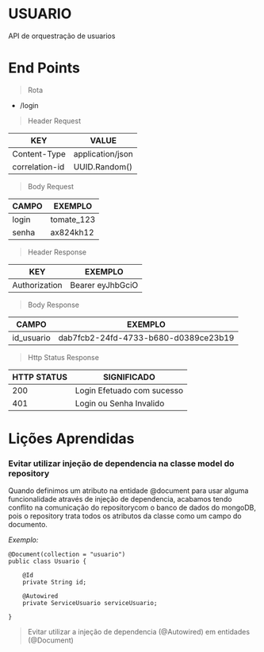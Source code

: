 # USUARIO
API de orquestração de usuarios

# End Points
> Rota

- /login

> Header Request

| KEY            | VALUE            |
|----------------|------------------|
| Content-Type   | application/json |
| correlation-id | UUID.Random()    |

> Body Request

| CAMPO          | EXEMPLO          |
|----------------|------------------|
| login          | tomate_123       |
| senha          | ax824kh12        |

> Header Response

| KEY            | EXEMPLO          |
|----------------|------------------|
| Authorization  | Bearer eyJhbGciO |

> Body Response

| CAMPO          | EXEMPLO                              |
|----------------|--------------------------------------|
| id_usuario     | dab7fcb2-24fd-4733-b680-d0389ce23b19 |

> Http Status Response

| HTTP STATUS    | SIGNIFICADO                |
|----------------|----------------------------|
| 200            | Login Efetuado com sucesso |
| 401            | Login ou Senha Invalido    |

# Lições Aprendidas
<h3>Evitar utilizar injeção de dependencia na classe model do repository</h3>
Quando definimos um atributo na entidade @document para usar alguma funcionalidade através de injeção de dependencia, acabamos tendo conflito na comunicação do repositorycom o banco de dados do mongoDB, pois o repository trata todos os atributos da classe como um campo do documento.

<i>Exemplo: </i>

```
@Document(collection = "usuario")
public class Usuario {

    @Id
    private String id;

    @Autowired
    private ServiceUsuario serviceUsuario;

}
```

> Evitar utilizar a injeção de dependencia (@Autowired) em entidades (@Document)
